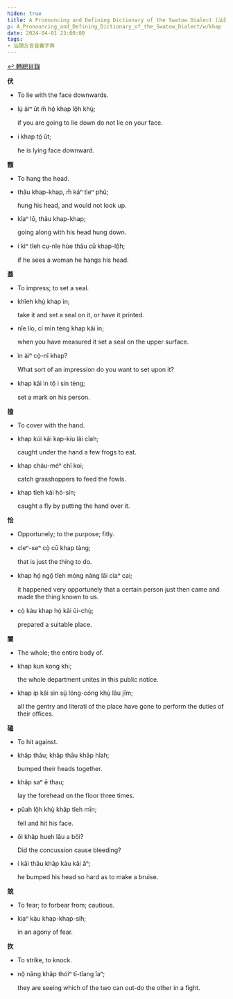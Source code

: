 ```yaml
---
hiden: true
title: A Pronouncing and Defining Dictionary of the Swatow Dialect (汕頭方言音義字典) / khap
p: A_Pronouncing_and_Defining_Dictionary_of_the_Swatow_Dialect/w/khap
date: 2024-04-01 23:00:00
tags: 
- 汕頭方言音義字典
---
```


[↩️ 轉總目錄](/A_Pronouncing_and_Defining_Dictionary_of_the_Swatow_Dialect)


**伏**
- To lie with the face downwards.

- lṳ́ àiⁿ ût m̄ hó̤ khap lô̤h khṳ̀;

  if you are going to lie down do not lie on your face.

- i khap tó̤ ût;

  he is lying face downward.

**䫬**
- To hang the head.

- thâu khap-khap, m̄ káⁿ tìeⁿ phû;

  hung his head, and would not look up.

- kîaⁿ lō, thâu khap-khap;

  going along with his head hung down.

- i kìⁿ tîeh cṳ-nîe hùe thâu cū khap-lô̤h;

  if he sees a woman he hangs his head.

**蓋**
- To impress; to set a seal.

- khîeh khṳ̀ khap ìn;

  take it and set a seal on it, or have it printed.

- nîe lío, cí mīn tèng khap kâi ìn;

  when you have measured it set a seal on the upper surface.

- ìn àiⁿ cò̤-nî khap?

  What sort of an impression do you want to set upon it?

- khap kâi ìn tŏ̤ i sin tèng;

  set a mark on his person.

**搕**
- To cover with the hand.

- khap kúi kâi kap-kíu lâi cîah;

  caught under the hand a few frogs to eat.

- khap cháu-méⁿ chī koi;

  catch grasshoppers to feed the fowls.

- khap tîeh kâi hô-sîn;

  caught a fly by putting the hand over it. 

**恰**
- Opportunely; to the purpose; fitly.

- cìeⁿ-seⁿ cò̤ cū khap tàng;

  that is just the thing to do.

- khap hó̤ ngŏ̤ tîeh móng nâng lâi cìaⁿ cai;

  it happened very opportunely that a certain person just then came and made the thing known to us.

- cò̤ kàu khap hó̤ kâi ūi-chṳ̀;

  prepared a suitable place.

**闔**
- The whole; the entire body of.

- khap kun kong khi;

  the whole department unites in this public notice.

- khap ip kâi sin sṳ̆ lóng-cóng khṳ̀ lâu jīm;

  all the gentry and literati of the place have gone to perform the duties of their offices.

**磕**
- To hit against.

- khâp thâu; khâp thâu khâp hîah;

  bumped their heads together.

- khâp saⁿ ē thau;

  lay the forehead on the floor three times.

- pûah lô̤h khṳ̀ khâp tîeh mīn;

  fell and hit his face.

- ŏi khâp hueh lâu a bŏi?

  Did the concussion cause bleeding?

- i kâi thâu khâp kàu kâi ăⁿ;

  he bumped his head so hard as to make a bruise.

**兢**
- To fear; to forbear from; cautious.

- kiaⁿ kàu khap-khap-sih;

  in an agony of fear.

**扻**
- To strike, to knock.

- nŏ̤ nâng khâp thóiⁿ tī-tîang îaⁿ;

  they are seeing which of the two can out-do the other in a fight.